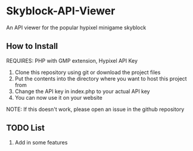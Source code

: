 # Skyblock-API-Viewer
An API viewer for the popular hypixel minigame skyblock

## How to Install

REQUIRES: PHP with GMP extension, Hypixel API Key

1. Clone this repository using git or download the project files
2. Put the contents into the directory where you want to host this project from
3. Change the API key in index.php to your actual API key
4. You can now use it on your website

NOTE: If this doesn't work, please open an issue in the github repository

## TODO List

1. Add in some features
